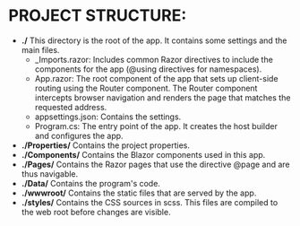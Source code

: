 ﻿PROJECT STRUCTURE:
==================

* **./** This directory is the root of the app. It contains some settings and the main files.
    * _Imports.razor: Includes common Razor directives to include the components for the app (@using directives for
      namespaces).
    * App.razor: The root component of the app that sets up client-side routing using the Router component. The Router
      component intercepts browser navigation and renders the page that matches the requested address.
    * appsettings.json: Contains the settings. 
    * Program.cs: The entry point of the app. It creates the host builder and configures the app.
* **./Properties/** Contains the project properties.
* **./Components/** Contains the Blazor components used in this app.
* **./Pages/** Contains the Razor pages that use the directive @page and are thus navigable.
* **./Data/** Contains the program's code.
* **./wwwroot/** Contains the static files that are served by the app.
* **./styles/** Contains the CSS sources in scss. This files are compiled to the web root before changes are visible.